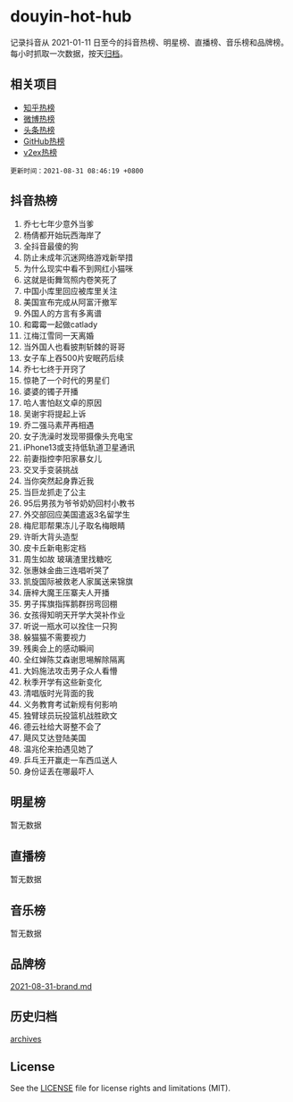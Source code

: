 # douyin-hot-hub

记录抖音从 2021-01-11 日至今的抖音热榜、明星榜、直播榜、音乐榜和品牌榜。每小时抓取一次数据，按天[归档](archives)。

## 相关项目

- [知乎热榜](https://github.com/lonnyzhang423/zhihu-hot-hub)
- [微博热榜](https://github.com/lonnyzhang423/weibo-hot-hub)
- [头条热榜](https://github.com/lonnyzhang423/toutiao-hot-hub)
- [GitHub热榜](https://github.com/lonnyzhang423/github-hot-hub)
- [v2ex热榜](https://github.com/lonnyzhang423/v2ex-hot-hub)


`更新时间：2021-08-31 08:46:19 +0800`

## 抖音热榜

1. 乔七七年少意外当爹
1. 杨倩都开始玩西海岸了
1. 全抖音最傻的狗
1. 防止未成年沉迷网络游戏新举措
1. 为什么现实中看不到网红小猫咪
1. 这就是街舞驾照内卷笑死了
1. 中国小库里回应被库里关注
1. 美国宣布完成从阿富汗撤军
1. 外国人的方言有多离谱
1. 和霉霉一起做catlady
1. 江梅江雪同一天离婚
1. 当外国人也看披荆斩棘的哥哥
1. 女子车上吞500片安眠药后续
1. 乔七七终于开窍了
1. 惊艳了一个时代的男星们
1. 婆婆的镯子开播
1. 哈人害怕赵文卓的原因
1. 吴谢宇将提起上诉
1. 乔二强马素芹再相遇
1. 女子洗澡时发现带摄像头充电宝
1. iPhone13或支持低轨道卫星通讯
1. 前妻指控李阳家暴女儿
1. 交叉手变装挑战
1. 当你突然起身靠近我
1. 当巨龙抓走了公主
1. 95后男孩为爷爷奶奶回村小教书
1. 外交部回应美国遣返3名留学生
1. 梅尼耶帮果冻儿子取名梅眼睛
1. 许昕大背头造型
1. 皮卡丘新电影定档
1. 周生如故 玻璃渣里找糖吃
1. 张惠妹金曲三连唱听哭了
1. 凯旋国际被救老人家属送来锦旗
1. 唐梓大魔王压寨夫人开播
1. 男子挥旗指挥鹅群拐弯回棚
1. 女孩得知明天开学大哭补作业
1. 听说一瓶水可以拴住一只狗
1. 躲猫猫不需要视力
1. 残奥会上的感动瞬间
1. 全红婵陈艾森谢思埸解除隔离
1. 大妈施法攻击男子众人看懵
1. 秋季开学有这些新变化
1. 清唱版时光背面的我
1. 义务教育考试新规有何影响
1. 独臂球员玩投篮机战胜欧文
1. 德云社给大哥整不会了
1. 飓风艾达登陆美国
1. 温兆伦来拍遇见她了
1. 乒乓王开赢走一车西瓜送人
1. 身份证丢在哪最吓人

## 明星榜

暂无数据

## 直播榜

暂无数据

## 音乐榜

暂无数据

## 品牌榜

[2021-08-31-brand.md](archives/2021-08-31-brand.md)

## 历史归档

[archives](archives)

## License

See the [LICENSE](LICENSE) file for license rights and limitations (MIT).
